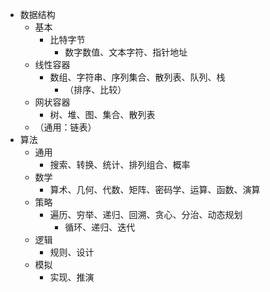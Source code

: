 - 数据结构
  - 基本
    - 比特字节
      - 数字数值、文本字符、指针地址
  - 线性容器
    - 数组、字符串、序列集合、散列表、队列、栈
      - （排序、比较）
  - 网状容器
    - 树、堆、图、集合、散列表
  - （通用：链表）
- 算法
  - 通用
    - 搜索、转换、统计、排列组合、概率
  - 数学
    - 算术、几何、代数、矩阵、密码学、运算、函数、演算
  - 策略
    - 遍历、穷举、递归、回溯、贪心、分治、动态规划
      - 循环、递归、迭代
  - 逻辑
    - 规则、设计
  - 模拟
    - 实现、推演
